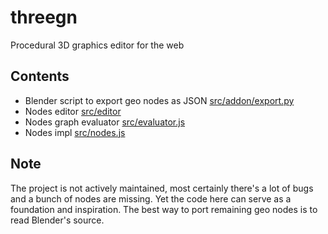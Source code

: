 # threegn
Procedural 3D graphics editor for the web

## Contents
- Blender script to export geo nodes as JSON [src/addon/export.py](https://github.com/roman01la/threegn/blob/main/src/addon/export.py)
- Nodes editor [src/editor](https://github.com/roman01la/threegn/tree/main/src/editor)
- Nodes graph evaluator [src/evaluator.js](https://github.com/roman01la/threegn/blob/main/src/evaluator.js)
- Nodes impl [src/nodes.js](https://github.com/roman01la/threegn/blob/main/src/nodes.js)

## Note
The project is not actively maintained, most certainly there's a lot of bugs and a bunch of nodes are missing. Yet the code here can serve as a foundation and inspiration. The best way to port remaining geo nodes is to read Blender's source.
